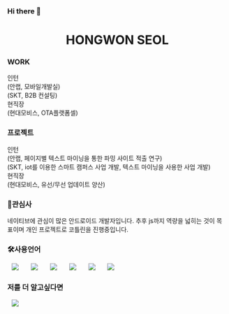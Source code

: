 ### Hi there 👋

<!--
**hwseol/hwseol** is a ✨ _special_ ✨ repository because its `README.md` (this file) appears on your GitHub profile.

Here are some ideas to get you started:

- 🔭 I’m currently working on ...
- 🌱 I’m currently learning ...
- 👯 I’m looking to collaborate on ...
- 🤔 I’m looking for help with ...
- 💬 Ask me about ...
- 📫 How to reach me: ...
- 😄 Pronouns: ...
- ⚡ Fun fact: ...
-->
<h1 align="center">HONGWON SEOL</h1>

<h3>WORK</h3>
인턴<br>
(안랩, 모바일개발실)<br>
(SKT, B2B 컨설팅)<br>
현직장<br>
(현대모비스, OTA플랫폼셀)<br>

<h3>프로젝트</h3>
인턴<br>
(안랩, 페이지별 텍스트 마이닝을 통한 파밍 사이트 적출 연구)<br>
(SKT, iot를 이용한 스마트 캠퍼스 사업 개발, 텍스트 마이닝을 사용한 사업 개발)<br>
현직장<br>
(현대모비스, 유선/무선 업데이트 양산)<br>

<h3>🤗관심사</h3>
네이티브에 관심이 많은 안드로이드 개발자입니다. 추후 js까지 역량을 넓히는 것이 목표이며 개인 프로젝트로 코틀린을 진행중입니다.

<h3>🛠사용언어</h3>
<div>
<img src="https://img.shields.io/badge/Kotlin-0095D5?style=flat-square&logo=Kotlin&logoColor=white" style="height : auto; margin-left : 10px; margin-right : 10px;"/></a>&nbsp;
<img src="https://img.shields.io/badge/Java-007396?style=flat-square&logo=Java&logoColor=white" style="height : auto; margin-left : 10px; margin-right : 10px;"/></a>&nbsp;
<img src="https://img.shields.io/badge/MySQL-4479A1?style=flat-square&logo=MySQL&logoColor=white" style="height : auto; margin-left : 10px; margin-right : 10px;"/></a>&nbsp;
<img src="https://img.shields.io/badge/HTML5-E34F26?style=flat-square&logo=HTML5&logoColor=white" style="height : auto; margin-left : 10px; margin-right : 10px;"/></a>&nbsp;
<img src="https://img.shields.io/badge/CSS3-1572B6?style=flat-square&logo=CSS3&logoColor=white" style="height : auto; margin-left : 10px; margin-right : 10px;"/></a>&nbsp;
<img src="https://img.shields.io/badge/JavaScript-F7DF1E?style=flat-square&logo=JavaScript&logoColor=white" style="height : auto; margin-left : 10px; margin-right : 10px;"/></a>&nbsp;
</div>

<h3>저를 더 알고싶다면</h3>
<a href="https://blog.naver.com/conandoyle3">
    <img src="http://img.shields.io/badge/Tech Blog-00D182?style=flat&logo=Emby&logoColor=white&link=https://velog.io/@987412563"
        style="height : auto; margin-left : 10px; margin-right : 10px;"/>
</a>
